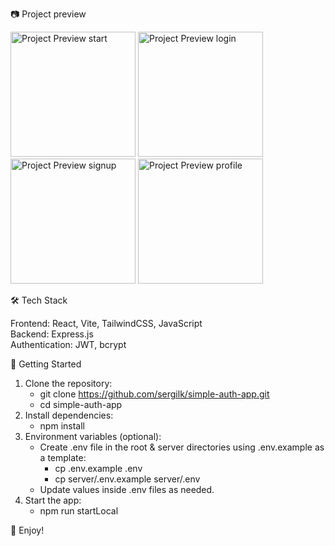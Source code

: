 📷 Project preview
<div>
  <img src="https://i.ibb.co/84f4TwPV/c66nyll3egrw9mktoiip.webp" alt="Project Preview start" height="200">
  <img src="https://i.ibb.co/SDZY7cc4/kkf55jq3dz6uakwd9uwc.webp" alt="Project Preview login" height="200">
  <img src="https://i.ibb.co/bRqbZxBC/gdoznop5ppezlzsjem6b.webp" alt="Project Preview signup" height="200">
  <img src="https://i.ibb.co/KzNfQ8R1/a8bajbunjxdx9m95qsxz.webp" alt="Project Preview profile" height="200">
</div>

🛠 Tech Stack

Frontend: React, Vite, TailwindCSS, JavaScript  
Backend: Express.js  
Authentication: JWT, bcrypt

🚀 Getting Started

1. Clone the repository:
    - git clone https://github.com/sergilk/simple-auth-app.git
    - cd simple-auth-app
2. Install dependencies:
    - npm install
3. Environment variables (optional):
   - Create .env file in the root & server directories using .env.example as a template:
      - cp .env.example .env
      - cp server/.env.example server/.env
    - Update values inside .env files as needed.
4. Start the app:
    - npm run startLocal
   
🎉 Enjoy!

